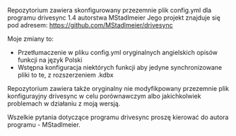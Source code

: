 Repozytorium zawiera skonfigurowany przezemnie plik config.yml dla programu drivesync 1.4 autorstwa MStadlmeier 
Jego projekt znajduje się pod adresem: https://github.com/MStadlmeier/drivesync

Moje zmiany to:
- Przetłumaczenie w pliku config.yml oryginalnych angielskich opisów funkcji na język Polski
- Wstępna konfiguracja niektórych funkcji aby jedyne synchronizowane pliki to te, z rozszerzeniem .kdbx

Repozytorium zawiera także oryginalny nie modyfikpowany przezemnie plik konfigurayjny drivesync w celu porównawczym albo jakichkolwiek problemach w działaniu z moją wersją.

Wszelkie pytania dotyczące programu drivesync proszę kierować do autora programu - MStadlmeier.
